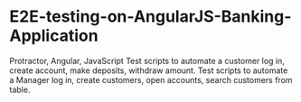 # E2E-testing-on-AngularJS-Banking-Application
Protractor, Angular, JavaScript
Test scripts to automate a customer log in, create account, make deposits, withdraw amount.
Test scripts to automate a Manager log in, create customers, open accounts, search customers from table.
